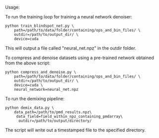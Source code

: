 Usage: 

To run the training loop for training a neural network denoiser: 

```
python train_blindspot_net.py \
    path=/path/to/data/folder/containing/ops_and_bin_files/ \
    outdir=/path/to/output_dir/ \
    device=cuda
```

This will output a file called "neural_net.npz" in the outdir folder.

To compress and denoise datasets using a pre-trained network obtained from the above script: 

```
python compress_and_denoise.py \
    path=/path/to/data/folder/containing/ops_and_bin_files/ \
    outdir=/path/to/output_dir/ \
    device=cuda \
    neural_network=neural_net.npz
```

To run the demixing pipeline: 

```
python demix_data.py \
    data_path=/path/to/pmd_results.npz\
     data_field=field_within_npz_containing_pmdarray\
      outdir=/path/to/output/directory/
```

The script will write out a timestamped file to the specified directory. 